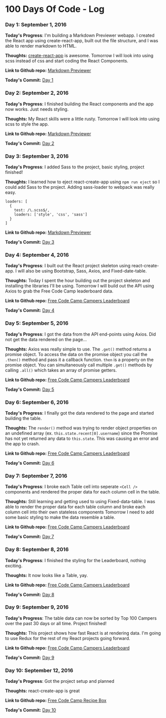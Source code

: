 # 100 Days Of Code - Log

### Day 1: September 1, 2016

**Today's Progress**: I'm building a Markdown Previewer webapp. I created the React app using create-react-app, built out the file structure, and I was able to render markdown to HTML.

**Thoughts:** [create-react-app](https://github.com/facebookincubator/create-react-app) is awesome. Tomorrow I will look into using scss instead of css and start coding the React Components.

**Link to Github repo:** [Markdown Previewer](https://github.com/sgroff04/markdown-previewer)

**Today's Commit:** [Day 1](https://github.com/sgroff04/markdown-previewer/commit/3075994b6531f98777e65d6acac765e3b4cb5d33?diff=split)

### Day 2: September 2, 2016

**Today's Progress**: I finished building the React components and the app now works. Just needs styling.

**Thoughts:** My React skills were a little rusty. Tomorrow I will look into using scss to style the app.

**Link to Github repo:** [Markdown Previewer](https://github.com/sgroff04/markdown-previewer)

**Today's Commit:** [Day 2](https://github.com/sgroff04/markdown-previewer/commit/9b23c39b73660b3f3fb57d2fdb8e7d43a7eb6a04)

### Day 3: September 3, 2016

**Today's Progress**: I added Sass to the project, basic styling, project finished!

**Thoughts:** I learned how to eject react-create-app using ```npm run eject``` so I could add Sass to the project. Adding sass-loader to webpack was really easy.
```
loaders: [
  {
    test: /\.scss$/,
    loaders: ['style', 'css', 'sass']
  }
]
```

**Link to Github repo:** [Markdown Previewer](https://github.com/sgroff04/markdown-previewer)

**Today's Commit:** [Day 3](https://github.com/sgroff04/markdown-previewer/commit/e8e6ac77e3044b8c0bb1585c4ff063e154219d42)

### Day 4: September 4, 2016

**Today's Progress**: I built out the React project skeleton using react-create-app. I will also be using Bootstrap, Sass, Axios, and Fixed-date-table.

**Thoughts:** Today I spent the hour building out the project skeleton and installing the libraries I'll be using. Tomorrow I will build out the API using Axios to grab the Free Code Camp leaderboard data.

**Link to Github repo:** [Free Code Camp Campers Leaderboard](https://github.com/sgroff04/FCC-Leaderboard)

**Today's Commit:** [Day 4](https://github.com/sgroff04/FCC-Leaderboard/commit/b5f00675cc2a6d7f2d5414387825c0b5ddb468ed)

### Day 5: September 5, 2016

**Today's Progress**: I got the data from the API end-points using Axios. Did not get the data rendered on the page...

**Thoughts:** Axios was really simple to use. The `.get()` method returns a promise object. To access the data on the promise object you call the `.then()` method and pass it a callback function. `then` is a property on the promise object. You can simultaneously call multiple `.get()` methods by calling `.all()` which takes an array of promise getters.  

**Link to Github repo:** [Free Code Camp Campers Leaderboard](https://github.com/sgroff04/FCC-Leaderboard)

**Today's Commit:** [Day 5](https://github.com/sgroff04/FCC-Leaderboard/commit/be37494b5699e4c008115e8c60b293df69c0408a)

### Day 6: September 6, 2016

**Today's Progress**: I finally got the data rendered to the page and started building the table.

**Thoughts:** The `render()` method was trying to render object properties on an undefined array (ex. `this.state.recent[0].username`) since the Promise has not yet returned any data to `this.state`. This was causing an error and the app to crash.

**Link to Github repo:** [Free Code Camp Campers Leaderboard](https://github.com/sgroff04/FCC-Leaderboard)

**Today's Commit:** [Day 6](https://github.com/sgroff04/FCC-Leaderboard/commit/d55f8639347203b0ee2b323bd1855876cad88fd6)

### Day 7: September 7, 2016

**Today's Progress**: I broke each Table cell into seperate `<Cell />` components and rendered the proper data for each column cell in the table.

**Thoughts:** Still learning and getting used to using Fixed-data-table. I was able to render the proper data for each table column and broke each column cell into their own stateless components Tomorrow I need to add some basic styling to make the data resemble a table.

**Link to Github repo:** [Free Code Camp Campers Leaderboard](https://github.com/sgroff04/FCC-Leaderboard)

**Today's Commit:** [Day 7](https://github.com/sgroff04/FCC-Leaderboard/commit/a33202c08e13b74cbdf5bc6616717d855b7d5406)

### Day 8: September 8, 2016

**Today's Progress**: I finished the styling for the Leaderboard, nothing exciting.

**Thoughts:** It now looks like a Table, yay.

**Link to Github repo:** [Free Code Camp Campers Leaderboard](https://github.com/sgroff04/FCC-Leaderboard)

**Today's Commit:** [Day 8](https://github.com/sgroff04/FCC-Leaderboard/commit/46d3601a17e738d7a70f3e0578886fee5010b270)

### Day 9: September 9, 2016

**Today's Progress**: The table data can now be sorted by Top 100 Campers over the past 30 days or all time. Project finished!

**Thoughts:**  This project shows how fast React is at rendering data. I'm going to use Redux for the rest of my React projects going forward.

**Link to Github repo:** [Free Code Camp Campers Leaderboard](https://github.com/sgroff04/FCC-Leaderboard)

**Today's Commit:** [Day 9](https://github.com/sgroff04/FCC-Leaderboard/commit/2294bff766cf9523519e45bdae0e35e171d258cb)

### Day 10: September 12, 2016

**Today's Progress**: Got the project setup and planned

**Thoughts:**  react-create-app is great

**Link to Github repo:** [Free Code Camp Recipe Box](https://github.com/sgroff04/Recipe-Box)

**Today's Commit:** [Day 10](https://github.com/sgroff04/FCC-Leaderboard/commit/2294bff766cf9523519e45bdae0e35e171d258cb)